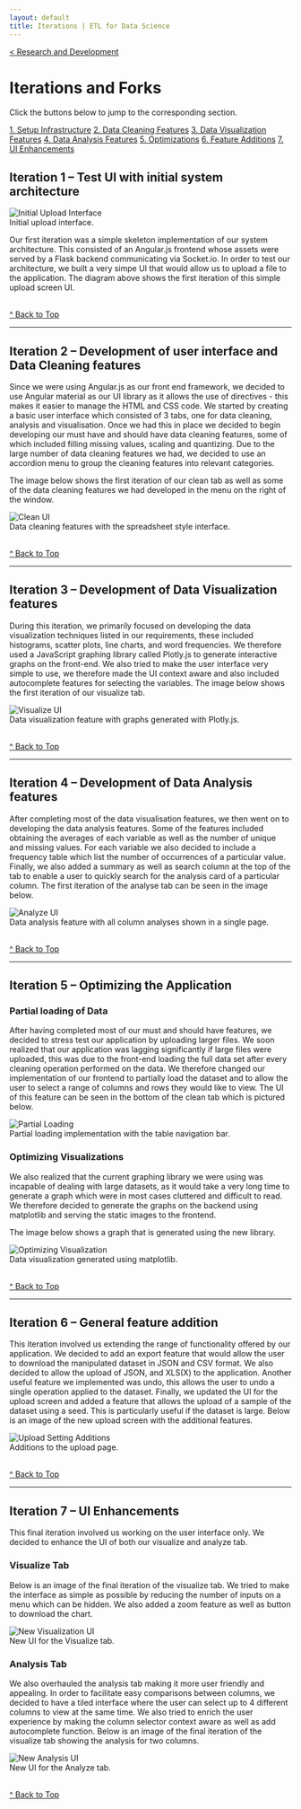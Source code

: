 ```yaml
---
layout: default
title: Iterations | ETL for Data Science
---
```


<a class="btn" href="{{site.baseurl}}/development.html">&lt; Research and Development</a>

# Iterations and Forks

Click the buttons below to jump to the corresponding section.

<a class="btn-resp" href="#iter1">1. Setup Infrastructure</a>
<a class="btn-resp" href="#iter2">2. Data Cleaning Features</a>
<a class="btn-resp" href="#iter3">3. Data Visualization Features</a>
<a class="btn-resp" href="#iter4">4. Data Analysis Features</a>
<a class="btn-resp" href="#iter5">5. Optimizations</a>
<a class="btn-resp" href="#iter6">6. Feature Additions</a>
<a class="btn-resp" href="#iter6">7. UI Enhancements</a>

<a class="anchor" id="#iter1"></a>

## Iteration 1 – Test UI with initial system architecture

<div class="imgCapContainer">
    <img src="{{site.baseurl}}/assets/iterations/initial.png" alt="Initial Upload Interface"
     class="titleImage narrowImage">
     <br>
     Initial upload interface.
</div>

Our first iteration was a simple skeleton implementation of our system architecture. This consisted of an Angular.js frontend whose assets were served by a Flask backend communicating via Socket.io. In order to test our architecture, we built a very simpe UI that would allow us to upload a file to the application. The diagram above shows the first iteration of this simple upload screen UI.

<br><a class="btn-resp" href="#top">^ Back to Top</a>

<hr>

<a class="anchor" id="#iter2"></a>

## Iteration 2 – Development of user interface and Data Cleaning features

Since we were using Angular.js as our front end framework, we decided to use Angular material as our UI library as it allows the use of directives - this makes it easier to manage the HTML and CSS code. We started by creating a basic user interface which consisted of 3 tabs, one for data cleaning, analysis and visualisation. Once we had this in place we decided to begin developing our must have and should have data cleaning features, some of which included filling missing values, scaling and quantizing.
Due to the large number of data cleaning features we had, we decided to use an accordion menu to group the cleaning features into relevant categories.

The image below shows the first iteration of our clean tab as well as some of the data cleaning features we had developed in the menu on the right of the window.

<div class="imgCapContainer">
    <img src="{{site.baseurl}}/assets/iterations/ui.png" alt="Clean UI"
     class="titleImage wideImage">
     <br>
     Data cleaning features with the spreadsheet style interface.
</div>

<br><a class="btn-resp" href="#top">^ Back to Top</a>

<hr>

<a class="anchor" id="#iter3"></a>

## Iteration 3 – Development of Data Visualization features

During this iteration, we primarily focused on developing the data visualization techniques listed in our requirements, these included histograms, scatter plots, line charts, and word frequencies. We therefore used a JavaScript graphing library called Plotly.js to generate interactive graphs on the front-end. We also tried to make the user interface very simple to use, we therefore made the UI context aware and also included autocomplete features for selecting the variables. The image below shows the first iteration of our visualize tab.

<div class="imgCapContainer">
    <img src="{{site.baseurl}}/assets/iterations/visualization.png" alt="Visualize UI"
     class="titleImage">
     <br>
     Data visualization feature with graphs generated with Plotly.js.
</div>

<br><a class="btn-resp" href="#top">^ Back to Top</a>

<hr>

<a class="anchor" id="#iter4"></a>

## Iteration 4 – Development of Data Analysis features

After completing most of the data visualisation features, we then went on to developing the data analysis features. Some of the features included obtaining the averages of each variable as well as the number of unique and missing values. For each variable we also decided to include a frequency table which list the number of occurrences of a particular value. Finally, we also added a summary as well as search column at the top of the tab to enable a user to quickly search for the analysis card of a particular column. The first iteration of the analyse tab can be seen in the image below.

<div class="imgCapContainer">
    <img src="{{site.baseurl}}/assets/iterations/analysis.png" alt="Analyze UI"
     class="titleImage">
     <br>
     Data analysis feature with all column analyses shown in a single page.
</div>

<br><a class="btn-resp" href="#top">^ Back to Top</a>

<hr>

<a class="anchor" id="#iter5"></a>

## Iteration 5 – Optimizing the Application

### Partial loading of Data

After having completed most of our must and should have features, we decided to stress test our application by uploading larger files. We soon realized that our application was lagging significantly if large files were uploaded, this was due to the front-end loading the full data set after every cleaning operation performed on the data. We therefore changed our implementation of our frontend to partially load the dataset and to allow the user to select a range of columns and rows they would like to view. The UI of this feature can be seen in the bottom of the clean tab which is pictured below.

<div class="imgCapContainer">
    <img src="{{site.baseurl}}/assets/iterations/partial.png" alt="Partial Loading"
     class="titleImage">
     <br>
     Partial loading implementation with the table navigation bar.
</div>

### Optimizing Visualizations

We also realized that the current graphing library we were using was incapable of dealing with large datasets, as it would take a very long time to generate a graph which were in most cases cluttered and difficult to read. We therefore decided to generate the graphs on the backend using matplotlib and serving the static images to the frontend.

The image below shows a graph that is generated using the new library.

<div class="imgCapContainer">
    <img src="{{site.baseurl}}/assets/iterations/matplotlib.png" alt="Optimizing Visualization"
     class="titleImage">
     <br>
     Data visualization generated using matplotlib.
</div>

<br><a class="btn-resp" href="#top">^ Back to Top</a>

<hr>

<a class="anchor" id="#iter6"></a>

## Iteration 6 – General feature addition

This iteration involved us extending the range of functionality offered by our application. We decided to add an export feature that would allow the user to download the manipulated dataset in JSON and CSV format. We also decided to allow the upload of JSON, and XLS(X) to the application. Another useful feature we implemented was undo, this allows the user to undo a single operation applied to the dataset. Finally, we updated the UI for the upload screen and added a feature that allows the upload of a sample of the dataset using a seed. This is particularly useful if the dataset is large. Below is an image of the new upload screen with the additional features.

<div class="imgCapContainer">
    <img src="{{site.baseurl}}/assets/iterations/upload_additions.png" alt="Upload Setting Additions"
     class="titleImage">
     <br>
     Additions to the upload page.
</div>

<br><a class="btn-resp" href="#top">^ Back to Top</a>

<hr>

<a class="anchor" id="#iter7"></a>

## Iteration 7 – UI Enhancements

This final iteration involved us working on the user interface only. We decided to enhance the UI of both our visualize and analyze tab.

### Visualize Tab

Below is an image of the final iteration of the visualize tab. We tried to make the interface as simple as possible by reducing the number of inputs on a menu which can be hidden. We also added a zoom feature as well as button to download the chart.

<div class="imgCapContainer">
    <img src="{{site.baseurl}}/assets/iterations/new_visualization.png" alt="New Visualization UI"
     class="titleImage">
     <br>
     New UI for the Visualize tab.
</div>

### Analysis Tab

We also overhauled the analysis tab making it more user friendly and appealing. In order to facilitate easy comparisons between columns, we decided to have a tiled interface where the user can select up to 4 different columns to view at the same time. We also tried to enrich the user experience by making the column selector context aware as well as add autocomplete function. Below is an image of the final iteration of the visualize tab showing the analysis for two columns.

<div class="imgCapContainer">
    <img src="{{site.baseurl}}/assets/iterations/new_analysis.png" alt="New Analysis UI"
     class="titleImage">
     <br>
     New UI for the Analyze tab.
</div>

<br><a class="btn-resp" href="#top">^ Back to Top</a>
